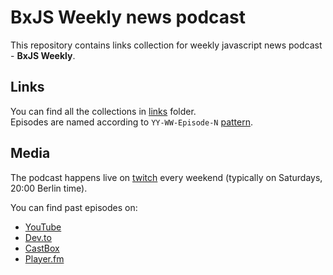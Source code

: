 # BxJS Weekly news podcast

This repository contains links collection for weekly javascript news podcast - **BxJS Weekly**.

## Links

You can find all the collections in [links](./links) folder.  
Episodes are named according to `YY-WW-Episode-N` [pattern](https://github.com/BuildingXwithJS/bxjs-weekly/issues/2#issuecomment-413105383).

## Media

The podcast happens live on [twitch](https://www.twitch.tv/yamalight) every weekend (typically on Saturdays, 20:00 Berlin time).

You can find past episodes on:

- [YouTube](https://www.youtube.com/playlist?list=PL_gX69xPLi-mqs5BJe-xPnOPT6K1Y5_ZQ)
- [Dev.to](https://dev.to/yamalight/)
- [CastBox](https://castbox.fm/channel/BxJS-Weekly-id1378315)
- [Player.fm](https://player.fm/series/bxjs-weekly)
